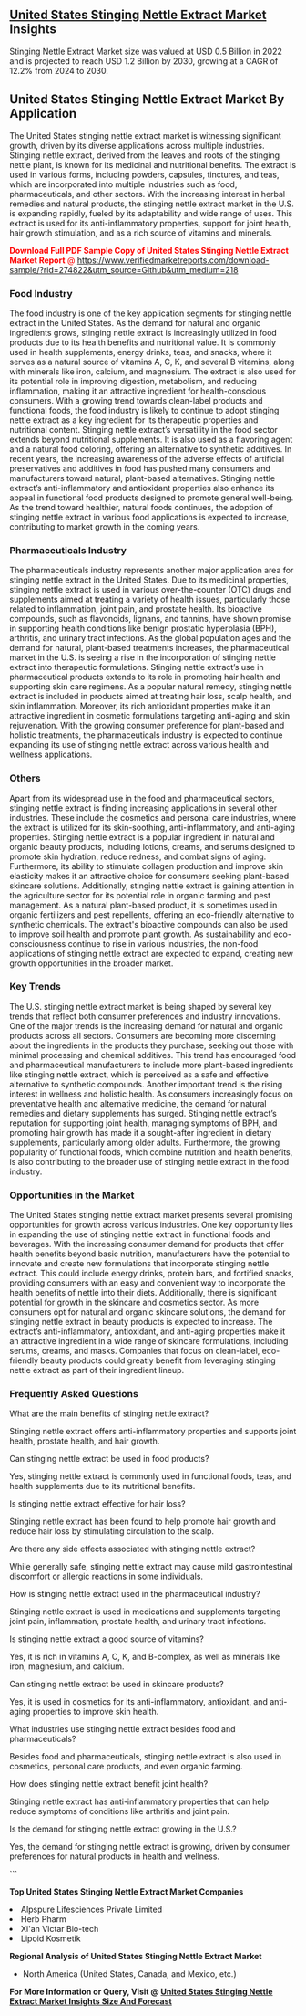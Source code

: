 <h2><a href="https://www.verifiedmarketreports.com/download-sample/?rid=274822&amp;utm_source=Github&amp;utm_medium=218" target="_blank">United States Stinging Nettle Extract Market</a> Insights</h2><p>Stinging Nettle Extract Market size was valued at USD 0.5 Billion in 2022 and is projected to reach USD 1.2 Billion by 2030, growing at a CAGR of 12.2% from 2024 to 2030.</p><p> <h2>United States Stinging Nettle Extract Market By Application</h2> The United States stinging nettle extract market is witnessing significant growth, driven by its diverse applications across multiple industries. Stinging nettle extract, derived from the leaves and roots of the stinging nettle plant, is known for its medicinal and nutritional benefits. The extract is used in various forms, including powders, capsules, tinctures, and teas, which are incorporated into multiple industries such as food, pharmaceuticals, and other sectors. With the increasing interest in herbal remedies and natural products, the stinging nettle extract market in the U.S. is expanding rapidly, fueled by its adaptability and wide range of uses. This extract is used for its anti-inflammatory properties, support for joint health, hair growth stimulation, and as a rich source of vitamins and minerals. <p><span class=""><span style="color: #ff0000;"><strong>Download Full PDF Sample Copy of United States Stinging Nettle Extract Market Report</strong> @ </span><a href="https://www.verifiedmarketreports.com/download-sample/?rid=274822&amp;utm_source=Github&amp;utm_medium=218" target="_blank">https://www.verifiedmarketreports.com/download-sample/?rid=274822&amp;utm_source=Github&amp;utm_medium=218</a></span></p> <h3>Food Industry</h3> The food industry is one of the key application segments for stinging nettle extract in the United States. As the demand for natural and organic ingredients grows, stinging nettle extract is increasingly utilized in food products due to its health benefits and nutritional value. It is commonly used in health supplements, energy drinks, teas, and snacks, where it serves as a natural source of vitamins A, C, K, and several B vitamins, along with minerals like iron, calcium, and magnesium. The extract is also used for its potential role in improving digestion, metabolism, and reducing inflammation, making it an attractive ingredient for health-conscious consumers. With a growing trend towards clean-label products and functional foods, the food industry is likely to continue to adopt stinging nettle extract as a key ingredient for its therapeutic properties and nutritional content. Stinging nettle extract’s versatility in the food sector extends beyond nutritional supplements. It is also used as a flavoring agent and a natural food coloring, offering an alternative to synthetic additives. In recent years, the increasing awareness of the adverse effects of artificial preservatives and additives in food has pushed many consumers and manufacturers toward natural, plant-based alternatives. Stinging nettle extract’s anti-inflammatory and antioxidant properties also enhance its appeal in functional food products designed to promote general well-being. As the trend toward healthier, natural foods continues, the adoption of stinging nettle extract in various food applications is expected to increase, contributing to market growth in the coming years. <h3>Pharmaceuticals Industry</h3> The pharmaceuticals industry represents another major application area for stinging nettle extract in the United States. Due to its medicinal properties, stinging nettle extract is used in various over-the-counter (OTC) drugs and supplements aimed at treating a variety of health issues, particularly those related to inflammation, joint pain, and prostate health. Its bioactive compounds, such as flavonoids, lignans, and tannins, have shown promise in supporting health conditions like benign prostatic hyperplasia (BPH), arthritis, and urinary tract infections. As the global population ages and the demand for natural, plant-based treatments increases, the pharmaceutical market in the U.S. is seeing a rise in the incorporation of stinging nettle extract into therapeutic formulations. Stinging nettle extract’s use in pharmaceutical products extends to its role in promoting hair health and supporting skin care regimens. As a popular natural remedy, stinging nettle extract is included in products aimed at treating hair loss, scalp health, and skin inflammation. Moreover, its rich antioxidant properties make it an attractive ingredient in cosmetic formulations targeting anti-aging and skin rejuvenation. With the growing consumer preference for plant-based and holistic treatments, the pharmaceuticals industry is expected to continue expanding its use of stinging nettle extract across various health and wellness applications. <h3>Others</h3> Apart from its widespread use in the food and pharmaceutical sectors, stinging nettle extract is finding increasing applications in several other industries. These include the cosmetics and personal care industries, where the extract is utilized for its skin-soothing, anti-inflammatory, and anti-aging properties. Stinging nettle extract is a popular ingredient in natural and organic beauty products, including lotions, creams, and serums designed to promote skin hydration, reduce redness, and combat signs of aging. Furthermore, its ability to stimulate collagen production and improve skin elasticity makes it an attractive choice for consumers seeking plant-based skincare solutions. Additionally, stinging nettle extract is gaining attention in the agriculture sector for its potential role in organic farming and pest management. As a natural plant-based product, it is sometimes used in organic fertilizers and pest repellents, offering an eco-friendly alternative to synthetic chemicals. The extract's bioactive compounds can also be used to improve soil health and promote plant growth. As sustainability and eco-consciousness continue to rise in various industries, the non-food applications of stinging nettle extract are expected to expand, creating new growth opportunities in the broader market. <h3>Key Trends</h3> The U.S. stinging nettle extract market is being shaped by several key trends that reflect both consumer preferences and industry innovations. One of the major trends is the increasing demand for natural and organic products across all sectors. Consumers are becoming more discerning about the ingredients in the products they purchase, seeking out those with minimal processing and chemical additives. This trend has encouraged food and pharmaceutical manufacturers to include more plant-based ingredients like stinging nettle extract, which is perceived as a safe and effective alternative to synthetic compounds. Another important trend is the rising interest in wellness and holistic health. As consumers increasingly focus on preventative health and alternative medicine, the demand for natural remedies and dietary supplements has surged. Stinging nettle extract’s reputation for supporting joint health, managing symptoms of BPH, and promoting hair growth has made it a sought-after ingredient in dietary supplements, particularly among older adults. Furthermore, the growing popularity of functional foods, which combine nutrition and health benefits, is also contributing to the broader use of stinging nettle extract in the food industry. <h3>Opportunities in the Market</h3> The United States stinging nettle extract market presents several promising opportunities for growth across various industries. One key opportunity lies in expanding the use of stinging nettle extract in functional foods and beverages. With the increasing consumer demand for products that offer health benefits beyond basic nutrition, manufacturers have the potential to innovate and create new formulations that incorporate stinging nettle extract. This could include energy drinks, protein bars, and fortified snacks, providing consumers with an easy and convenient way to incorporate the health benefits of nettle into their diets. Additionally, there is significant potential for growth in the skincare and cosmetics sector. As more consumers opt for natural and organic skincare solutions, the demand for stinging nettle extract in beauty products is expected to increase. The extract’s anti-inflammatory, antioxidant, and anti-aging properties make it an attractive ingredient in a wide range of skincare formulations, including serums, creams, and masks. Companies that focus on clean-label, eco-friendly beauty products could greatly benefit from leveraging stinging nettle extract as part of their ingredient lineup. <h3>Frequently Asked Questions</h3> <p>What are the main benefits of stinging nettle extract?</p> <p>Stinging nettle extract offers anti-inflammatory properties and supports joint health, prostate health, and hair growth.</p> <p>Can stinging nettle extract be used in food products?</p> <p>Yes, stinging nettle extract is commonly used in functional foods, teas, and health supplements due to its nutritional benefits.</p> <p>Is stinging nettle extract effective for hair loss?</p> <p>Stinging nettle extract has been found to help promote hair growth and reduce hair loss by stimulating circulation to the scalp.</p> <p>Are there any side effects associated with stinging nettle extract?</p> <p>While generally safe, stinging nettle extract may cause mild gastrointestinal discomfort or allergic reactions in some individuals.</p> <p>How is stinging nettle extract used in the pharmaceutical industry?</p> <p>Stinging nettle extract is used in medications and supplements targeting joint pain, inflammation, prostate health, and urinary tract infections.</p> <p>Is stinging nettle extract a good source of vitamins?</p> <p>Yes, it is rich in vitamins A, C, K, and B-complex, as well as minerals like iron, magnesium, and calcium.</p> <p>Can stinging nettle extract be used in skincare products?</p> <p>Yes, it is used in cosmetics for its anti-inflammatory, antioxidant, and anti-aging properties to improve skin health.</p> <p>What industries use stinging nettle extract besides food and pharmaceuticals?</p> <p>Besides food and pharmaceuticals, stinging nettle extract is also used in cosmetics, personal care products, and even organic farming.</p> <p>How does stinging nettle extract benefit joint health?</p> <p>Stinging nettle extract has anti-inflammatory properties that can help reduce symptoms of conditions like arthritis and joint pain.</p> <p>Is the demand for stinging nettle extract growing in the U.S.?</p> <p>Yes, the demand for stinging nettle extract is growing, driven by consumer preferences for natural products in health and wellness.</p> ```</p><p><strong>Top United States Stinging Nettle Extract Market Companies</strong></p><div data-test-id=""><p><li>Alpspure Lifesciences Private Limited</li><li> Herb Pharm</li><li> Xi'an Victar Bio-tech</li><li> Lipoid Kosmetik</li></p><div><strong>Regional Analysis of&nbsp;United States Stinging Nettle Extract Market</strong></div><ul><li dir="ltr"><p dir="ltr">North America&nbsp;(United States, Canada, and Mexico, etc.)</p></li></ul><p><strong>For More Information or Query, Visit @&nbsp;</strong><strong><a href="https://www.verifiedmarketreports.com/product/stinging-nettle-extract-market/?utm_source=Github&amp;utm_medium=218" target="_blank">United States Stinging Nettle Extract Market Insights Size And Forecast</a></strong></p></div>
